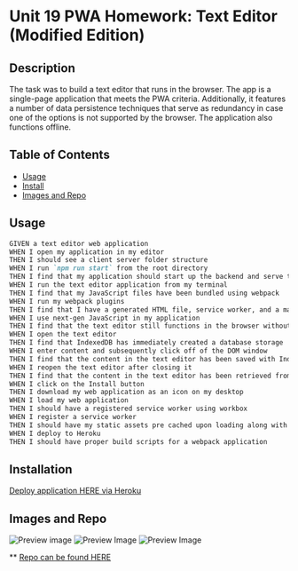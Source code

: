 # Unit 19 PWA Homework: Text Editor (Modified Edition)

## Description

The task was to build a text editor that runs in the browser. The app is a single-page application that meets the PWA criteria. Additionally, it features a number of data persistence techniques that serve as redundancy in case one of the options is not supported by the browser. The application also functions offline.

## Table of Contents

- [Usage](#usage)
- [Install](#install)
- [Images and Repo](#images)

## Usage

```md
GIVEN a text editor web application
WHEN I open my application in my editor
THEN I should see a client server folder structure
WHEN I run `npm run start` from the root directory
THEN I find that my application should start up the backend and serve the client
WHEN I run the text editor application from my terminal
THEN I find that my JavaScript files have been bundled using webpack
WHEN I run my webpack plugins
THEN I find that I have a generated HTML file, service worker, and a manifest file
WHEN I use next-gen JavaScript in my application
THEN I find that the text editor still functions in the browser without errors
WHEN I open the text editor
THEN I find that IndexedDB has immediately created a database storage
WHEN I enter content and subsequently click off of the DOM window
THEN I find that the content in the text editor has been saved with IndexedDB
WHEN I reopen the text editor after closing it
THEN I find that the content in the text editor has been retrieved from our IndexedDB
WHEN I click on the Install button
THEN I download my web application as an icon on my desktop
WHEN I load my web application
THEN I should have a registered service worker using workbox
WHEN I register a service worker
THEN I should have my static assets pre cached upon loading along with subsequent pages and static assets
WHEN I deploy to Heroku
THEN I should have proper build scripts for a webpack application
```

## Installation

[Deploy application HERE via Heroku](https://pwa-text-editor-vernpg-16b8f9c9dac0.herokuapp.com/)

## Images and Repo

![Preview image](./assets/Screenshot%202023-11-22%20at%204.49.57 PM.png)
![Preview Image](./assets/Screenshot%202023-11-22%20at%204.51.05 PM.png)
![Preview Image](./assets/Screenshot%202023-11-22%20at%204.51.20 PM.png)

\*\* [Repo can be found HERE](https://github.com/VernPG/PWA-Text-Editor.git)
